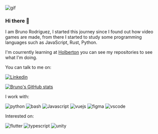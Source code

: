 ![gif](https://media0.giphy.com/media/ZVik7pBtu9dNS/giphy.gif?cid=ecf05e47f4c49baxbuouc87ht1bzj02z9fgpa8569b2wkrse&rid=giphy.gif&ct=g)
### Hi there 👋

I am Bruno Rodríguez, I started this journey since I found out how video games are made, from there I started to study some programming languages such as JavaScript, Rust, Python.

I'm courrently learning at [Holberton](https://www.holbertonschool.com/) you can see my repositories to see what I'm doing.

You can talk to me on:

[![Linkedin](https://img.icons8.com/fluency/50/000000/linkedin.png)](https://www.linkedin.com/in/brunonra/)


[![Bruno's GitHub stats](https://github-readme-stats.vercel.app/api?username=brunonra-dev&show_icons=true&icon_color=f9f9f9&bg_color=30,4568DC,B06AB3&title_color=fff&text_color=fff&count_private=true)](https://github.com/brunonra-dev)

I work with:

![python](https://img.icons8.com/color/48/000000/python--v1.png "python")
![bash](https://img.icons8.com/plasticine/50/000000/bash.png "bash")
![Javascript](https://img.icons8.com/color/50/000000/javascript--v1.png "Javascript")
![vuejs](https://img.icons8.com/color/50/000000/vue-js.png "vuejs")
![figma](https://img.icons8.com/fluency/50/000000/figma.png "figma")
![vscode](https://img.icons8.com/color/50/000000/visual-studio-code-2019.png "vscode")


Interested on:

![flutter](https://img.icons8.com/fluency/50/000000/flutter.png "flutter")
![typescript](https://img.icons8.com/color/50/000000/typescript.png "typescript")
![unity](https://img.icons8.com/fluency/50/000000/unity.png "unity3d")
